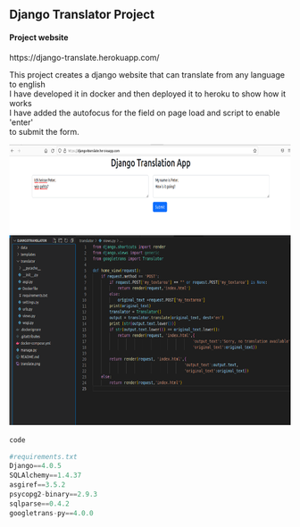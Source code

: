 <h2>Django Translator Project</h2>

<h4>Project website</h4>
https://django-translate.herokuapp.com/

<p float="left">
    <p>This project creates a django website that can translate from any language to english<br>
    I have developed it in docker and then deployed it to heroku to show how it works<br>
    I have added the autofocus for the field on page load and script to enable 'enter' <br>
    to submit the form.
    </p>
</p>



 <img src="translate.png" width="700" height="160"/>	 

<img src="translate-layout.png" width="600" height="340" />	




`code`
```python
#requirements.txt
Django==4.0.5
SQLAlchemy==1.4.37
asgiref==3.5.2
psycopg2-binary==2.9.3
sqlparse==0.4.2
googletrans-py==4.0.0
```

